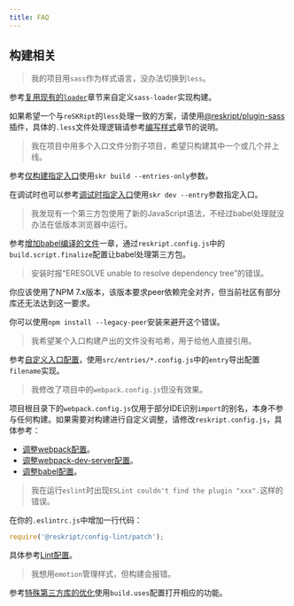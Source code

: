 ```yaml
---
title: FAQ
---
```


## 构建相关

> 我的项目用`sass`作为样式语言，没办法切换到`less`。

参考[复用现有的`loader`](settings/build#复用现有的loader)章节来自定义`sass-loader`实现构建。

如果希望一个与`reSKRipt`的`less`处理一致的方案，请使用[@reskript/plugin-sass](plugins/sass)插件，具体的`.less`文件处理逻辑请参考[编写样式](app/style)章节的说明。

> 我在项目中用多个入口文件分割子项目，希望只构建其中一个或几个并上线。

参考[仅构建指定入口](cli/build#仅构建指定入口)使用`skr build --entries-only`参数。

在调试时也可以参考[调试时指定入口](cli/dev#调试其它入口)使用`skr dev --entry`参数指定入口。

> 我发现有一个第三方包使用了新的JavaScript语法，不经过babel处理就没办法在低版本浏览器中运行。

参考[增加babel编译的文件](settings/build#增加babel编译的文件)一章，通过`reskript.config.js`中的`build.script.finalize`配置让babel处理第三方包。

> 安装时报“ERESOLVE unable to resolve dependency tree”的错误。

你应该使用了NPM 7.x版本，该版本要求peer依赖完全对齐，但当前社区有部分库还无法达到这一要求。

你可以使用`npm install --legacy-peer`安装来避开这个错误。

> 我希望某个入口构建产出的文件没有哈希，用于给他人直接引用。

参考[自定义入口配置](advanced/multiple-entry#自定义入口配置)，使用`src/entries/*.config.js`中的`entry`导出配置`filename`实现。

> 我修改了项目中的`webpack.config.js`但没有效果。

项目根目录下的`webpack.config.js`仅用于部分IDE识别`import`的别名，本身不参与任何构建。如果需要对构建进行自定义调整，请修改`reskript.config.js`，具体参考：

- [调整webpack配置](settings/build#自定义调整webpack配置)。
- [调整webpack-dev-server配置](settings/dev-server#扩展配置)。
- [调整babel配置](settings/build#扩展babel配置)。

> 我在运行`eslint`时出现`ESLint couldn't find the plugin "xxx".`这样的错误。

在你的`.eslintrc.js`中增加一行代码：

```javascript
require('@reskript/config-lint/patch');
```

具体参考[Lint配置](cli/lint#自定义配置)。

> 我想用`emotion`管理样式，但构建会报错。

参考[特殊第三方库的优化](settings/build#特殊第三方库的优化)使用`build.uses`配置打开相应的功能。
